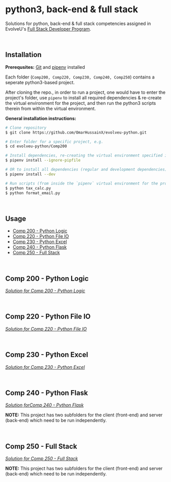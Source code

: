 #  python3, back-end & full stack
Solutions for python, back-end & full stack competencies assigned in EvolveU's [Full Stack Developer Program](https://www.evolveu.ca/program).


&nbsp;
&nbsp;


## Installation

__Prerequsites:__ [Git](https://git-scm.com) and [pipenv](https://github.com/pypa/pipenv) installed

Each folder (`Comp200, Comp220, Comp230, Comp240, Comp250`) contains a seperate python3-based project.

After cloning the repo., in order to run a project, one would have to enter the project's folder, use `pipenv` to install all required dependencies & re-create the virtual environment for the project, and then run the python3 scripts therein from within the virtual environment.

__General installation instructions:__
```bash
# Clone repository
$ git clone https://github.com/OmarHussainX/evolveu-python.git

# Enter folder for a specific project, e.g.
$ cd evolveu-python/Comp200

# Install dependencies, re-creating the virtual environment specified in `pipfile.lock`
$ pipenv install --ignore-pipfile

# OR to install all dependencies (regular and development dependencies)
$ pipenv install --dev

# Run scripts (from inside the `pipenv` virtual environment for the project)
$ python tax_calc.py
$ python format_email.py
```


&nbsp;
&nbsp;


## Usage

* [Comp 200 - Python Logic](#comp-200---python-logic)
* [Comp 220 - Python File IO](#comp-220---python-file-io)
* [Comp 230 - Python Excel](#comp-230---python-excel)
* [Comp 240 - Python Flask](#comp-240---python-flask)
* [Comp 250 - Full Stack](#comp-250---full-stack)


&nbsp;


## Comp 200 - Python Logic
_[Solution for Comp 200 - Python Logic](Comp200/Comp%20200%20-%20Python%20Logic.pdf)_


&nbsp;


## Comp 220 - Python File IO
_[Solution for Comp 220 - Python File IO](Comp220/Comp%20220%20-%20Python%20File%20IO.pdf)_



&nbsp;


## Comp 230 - Python Excel
_[Solution for Comp 230 - Python Excel](Comp230/Comp%20230%20-%20Python%20Excel.pdf)_


&nbsp;


## Comp 240 - Python Flask
_[Solution forComp 240 - Python Flask](Comp240/Comp%20240%20-%20Python%20Flask.pdf)_

__NOTE:__ This project has two subfolders for the client (front-end) and server (back-end) which need to be run independently.

&nbsp;


## Comp 250 - Full Stack
_[Solution for Comp 250 - Full Stack](Comp250/Comp%20250%20-%20Full%20Stack.pdf)_

__NOTE:__ This project has two subfolders for the client (front-end) and server (back-end) which need to be run independently.